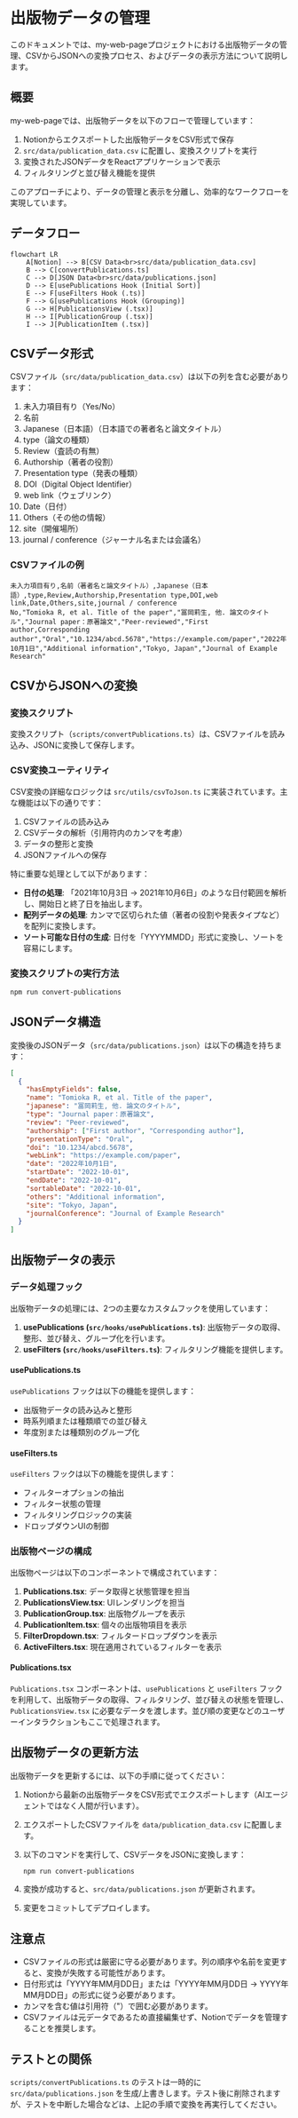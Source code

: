 # 出版物データの管理

このドキュメントでは、my-web-pageプロジェクトにおける出版物データの管理、CSVからJSONへの変換プロセス、およびデータの表示方法について説明します。

## 概要

my-web-pageでは、出版物データを以下のフローで管理しています：

1. Notionからエクスポートした出版物データをCSV形式で保存
2. `src/data/publication_data.csv` に配置し、変換スクリプトを実行
3. 変換されたJSONデータをReactアプリケーションで表示
4. フィルタリングと並び替え機能を提供

このアプローチにより、データの管理と表示を分離し、効率的なワークフローを実現しています。

## データフロー

```mermaid
flowchart LR
    A[Notion] --> B[CSV Data<br>src/data/publication_data.csv]
    B --> C[convertPublications.ts]
    C --> D[JSON Data<br>src/data/publications.json]
    D --> E[usePublications Hook (Initial Sort)]
    E --> F[useFilters Hook (.ts)]
    F --> G[usePublications Hook (Grouping)]
    G --> H[PublicationsView (.tsx)]
    H --> I[PublicationGroup (.tsx)]
    I --> J[PublicationItem (.tsx)]
```

## CSVデータ形式

CSVファイル（`src/data/publication_data.csv`）は以下の列を含む必要があります：

1. 未入力項目有り（Yes/No）
2. 名前
3. Japanese（日本語）（日本語での著者名と論文タイトル）
4. type（論文の種類）
5. Review（査読の有無）
6. Authorship（著者の役割）
7. Presentation type（発表の種類）
8. DOI（Digital Object Identifier）
9. web link（ウェブリンク）
10. Date（日付）
11. Others（その他の情報）
12. site（開催場所）
13. journal / conference（ジャーナル名または会議名）

### CSVファイルの例

```csv
未入力項目有り,名前（著者名と論文タイトル）,Japanese（日本語）,type,Review,Authorship,Presentation type,DOI,web link,Date,Others,site,journal / conference
No,"Tomioka R, et al. Title of the paper","冨岡莉生, 他. 論文のタイトル","Journal paper：原著論文","Peer-reviewed","First author,Corresponding author","Oral","10.1234/abcd.5678","https://example.com/paper","2022年10月1日","Additional information","Tokyo, Japan","Journal of Example Research"
```

## CSVからJSONへの変換

### 変換スクリプト

変換スクリプト（`scripts/convertPublications.ts`）は、CSVファイルを読み込み、JSONに変換して保存します。

### CSV変換ユーティリティ

CSV変換の詳細なロジックは `src/utils/csvToJson.ts` に実装されています。主な機能は以下の通りです：

1. CSVファイルの読み込み
2. CSVデータの解析（引用符内のカンマを考慮）
3. データの整形と変換
4. JSONファイルへの保存

特に重要な処理として以下があります：

- **日付の処理**: 「2021年10月3日 → 2021年10月6日」のような日付範囲を解析し、開始日と終了日を抽出します。
- **配列データの処理**: カンマで区切られた値（著者の役割や発表タイプなど）を配列に変換します。
- **ソート可能な日付の生成**: 日付を「YYYYMMDD」形式に変換し、ソートを容易にします。

### 変換スクリプトの実行方法

```bash
npm run convert-publications
```

## JSONデータ構造

変換後のJSONデータ（`src/data/publications.json`）は以下の構造を持ちます：

```json
[
  {
    "hasEmptyFields": false,
    "name": "Tomioka R, et al. Title of the paper",
    "japanese": "冨岡莉生, 他. 論文のタイトル",
    "type": "Journal paper：原著論文",
    "review": "Peer-reviewed",
    "authorship": ["First author", "Corresponding author"],
    "presentationType": "Oral",
    "doi": "10.1234/abcd.5678",
    "webLink": "https://example.com/paper",
    "date": "2022年10月1日",
    "startDate": "2022-10-01",
    "endDate": "2022-10-01",
    "sortableDate": "2022-10-01",
    "others": "Additional information",
    "site": "Tokyo, Japan",
    "journalConference": "Journal of Example Research"
  }
]
```

## 出版物データの表示

### データ処理フック

出版物データの処理には、2つの主要なカスタムフックを使用しています：

1. **usePublications (`src/hooks/usePublications.ts`)**: 出版物データの取得、整形、並び替え、グループ化を行います。
2. **useFilters (`src/hooks/useFilters.ts`)**: フィルタリング機能を提供します。

#### usePublications.ts

`usePublications` フックは以下の機能を提供します：

- 出版物データの読み込みと整形
- 時系列順または種類順での並び替え
- 年度別または種類別のグループ化

#### useFilters.ts

`useFilters` フックは以下の機能を提供します：

- フィルターオプションの抽出
- フィルター状態の管理
- フィルタリングロジックの実装
- ドロップダウンUIの制御

### 出版物ページの構成

出版物ページは以下のコンポーネントで構成されています：

1. **Publications.tsx**: データ取得と状態管理を担当
2. **PublicationsView.tsx**: UIレンダリングを担当
3. **PublicationGroup.tsx**: 出版物グループを表示
4. **PublicationItem.tsx**: 個々の出版物項目を表示
5. **FilterDropdown.tsx**: フィルタードロップダウンを表示
6. **ActiveFilters.tsx**: 現在適用されているフィルターを表示

#### Publications.tsx

`Publications.tsx` コンポーネントは、`usePublications` と `useFilters` フックを利用して、出版物データの取得、フィルタリング、並び替えの状態を管理し、`PublicationsView.tsx` に必要なデータを渡します。並び順の変更などのユーザーインタラクションもここで処理されます。

## 出版物データの更新方法

出版物データを更新するには、以下の手順に従ってください：

1. Notionから最新の出版物データをCSV形式でエクスポートします（AIエージェントではなく人間が行います）。
2. エクスポートしたCSVファイルを `data/publication_data.csv` に配置します。
3. 以下のコマンドを実行して、CSVデータをJSONに変換します：

   ```bash
   npm run convert-publications
   ```

4. 変換が成功すると、`src/data/publications.json` が更新されます。
5. 変更をコミットしてデプロイします。

## 注意点

- CSVファイルの形式は厳密に守る必要があります。列の順序や名前を変更すると、変換が失敗する可能性があります。
- 日付形式は「YYYY年MM月DD日」または「YYYY年MM月DD日 → YYYY年MM月DD日」の形式に従う必要があります。
- カンマを含む値は引用符（"）で囲む必要があります。
- CSVファイルは元データであるため直接編集せず、Notionでデータを管理することを推奨します。

## テストとの関係

`scripts/convertPublications.ts` のテストは一時的に `src/data/publications.json` を生成/上書きします。テスト後に削除されますが、テストを中断した場合などは、上記の手順で変換を再実行してください。
